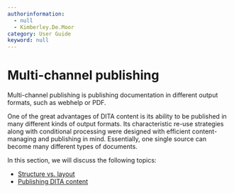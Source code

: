```yaml
---
authorinformation:
  - null
  - Kimberley.De.Moor
category: User Guide
keyword: null
---
```


# Multi-channel publishing

Multi-channel publishing is publishing documentation in different output formats, such as webhelp or PDF.

One of the great advantages of DITA content is its ability to be published in many different kinds of output formats. Its characteristic re-use strategies along with conditional processing were designed with efficient content-managing and publishing in mind. Essentially, one single source can become many different types of documents.

In this section, we will discuss the following topics:

* [Structure vs. layout](co_structure_vs__lay_out.md)
* [Publishing DITA content](co_publishing.md)

